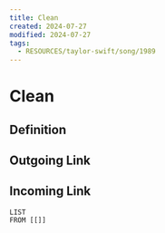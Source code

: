 ```yaml
---
title: Clean
created: 2024-07-27
modified: 2024-07-27
tags:
  - RESOURCES/taylor-swift/song/1989
---
```

# Clean
## Definition

## Outgoing Link

## Incoming Link
```dataview
LIST
FROM [[]]
```

